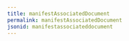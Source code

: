 ```yaml
---
title: manifestAssociatedDocument
permalink: manifestAssociatedDocument
jsonid: manifestassociateddocument
---
```

